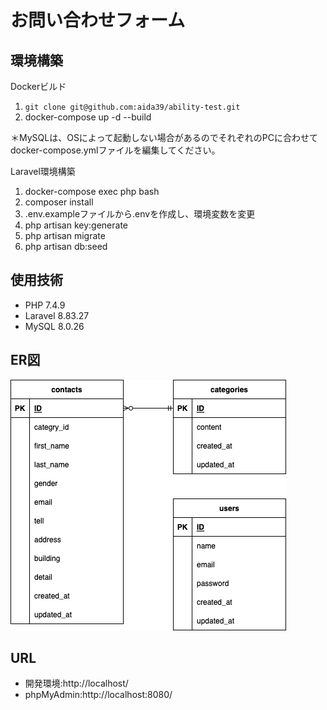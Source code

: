 # お問い合わせフォーム

## 環境構築
Dockerビルド

 1. ```git clone git@github.com:aida39/ability-test.git```
 2. docker-compose up -d --build

＊MySQLは、OSによって起動しない場合があるのでそれぞれのPCに合わせてdocker-compose.ymlファイルを編集してください。

Laravel環境構築

 1. docker-compose exec php bash
 2. composer install
 3. .env.exampleファイルから.envを作成し、環境変数を変更
 4. php artisan key:generate
 5. php artisan migrate
 6. php artisan db:seed

## 使用技術
- PHP 7.4.9
- Laravel 8.83.27
- MySQL 8.0.26

## ER図
![ability-test_ER-Diagram](ability-test.drawio.png)

## URL
- 開発環境:http://localhost/
- phpMyAdmin:http://localhost:8080/
